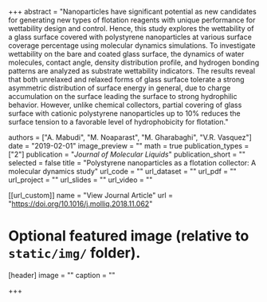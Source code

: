 +++
abstract = "Nanoparticles have significant potential as new candidates for generating new types of flotation reagents with unique performance for wettability design and control. Hence, this study explores the wettability of a glass surface covered with polystyrene nanoparticles at various surface coverage percentage using molecular dynamics simulations. To investigate wettability on the bare and coated glass surface, the dynamics of water molecules, contact angle, density distribution profile, and hydrogen bonding patterns are analyzed as substrate wettability indicators. The results reveal that both unrelaxed and relaxed forms of glass surface tolerate a strong asymmetric distribution of surface energy in general, due to charge accumulation on the surface leading the surface to strong hydrophilic behavior. However, unlike chemical collectors, partial covering of glass surface with cationic polystyrene nanoparticles up to 10% reduces the surface tension to a favorable level of hydrophobicity for flotation."

authors = ["A. Mabudi", "M. Noaparast", "M. Gharabaghi", "V.R. Vasquez"]
date = "2019-02-01"
image_preview = ""
math = true
publication_types = ["2"]
publication = "*Journal of Molecular Liquids*"
publication_short = ""
selected = false
title = "Polystyrene nanoparticles as a flotation collector: A molecular dynamics study"
url_code = ""
url_dataset = ""
url_pdf = ""
url_project = ""
url_slides = ""
url_video = ""

[[url_custom]]
name = "View Journal Article"
url = "https://doi.org/10.1016/j.molliq.2018.11.062"

# Optional featured image (relative to `static/img/` folder).
[header]
image = ""
caption = ""

+++
